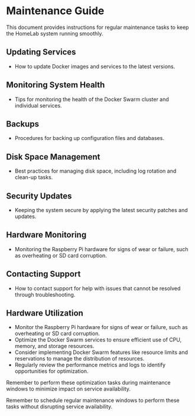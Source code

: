# Maintenance Guide

This document provides instructions for regular maintenance tasks to keep the HomeLab system running smoothly.

## Updating Services
- How to update Docker images and services to the latest versions.

## Monitoring System Health
- Tips for monitoring the health of the Docker Swarm cluster and individual services.

## Backups
- Procedures for backing up configuration files and databases.

## Disk Space Management
- Best practices for managing disk space, including log rotation and clean-up tasks.

## Security Updates
- Keeping the system secure by applying the latest security patches and updates.

## Hardware Monitoring
- Monitoring the Raspberry Pi hardware for signs of wear or failure, such as overheating or SD card corruption.

## Contacting Support
- How to contact support for help with issues that cannot be resolved through troubleshooting.
## Hardware Utilization
- Monitor the Raspberry Pi hardware for signs of wear or failure, such as overheating or SD card corruption.
- Optimize the Docker Swarm services to ensure efficient use of CPU, memory, and storage resources.
- Consider implementing Docker Swarm features like resource limits and reservations to manage the distribution of resources.
- Regularly review the performance metrics and logs to identify opportunities for optimization.

Remember to perform these optimization tasks during maintenance windows to minimize impact on service availability.

Remember to schedule regular maintenance windows to perform these tasks without disrupting service availability.